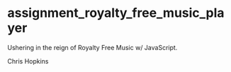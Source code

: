 # assignment_royalty_free_music_player
Ushering in the reign of Royalty Free Music w/ JavaScript.

Chris Hopkins
